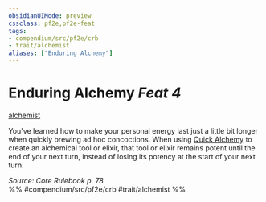 ```yaml
---
obsidianUIMode: preview
cssclass: pf2e,pf2e-feat
tags:
- compendium/src/pf2e/crb
- trait/alchemist
aliases: ["Enduring Alchemy"]
---
```

# Enduring Alchemy  *Feat 4*  
[alchemist](rules/traits/alchemist.md "Alchemist Class Trait")  


You've learned how to make your personal energy last just a little bit longer when quickly brewing ad hoc concoctions. When using [Quick Alchemy](rules/actions/quick-alchemy.md) to create an alchemical tool or elixir, that tool or elixir remains potent until the end of your next turn, instead of losing its potency at the start of your next turn.

*Source: Core Rulebook p. 78*  
%% #compendium/src/pf2e/crb #trait/alchemist %%